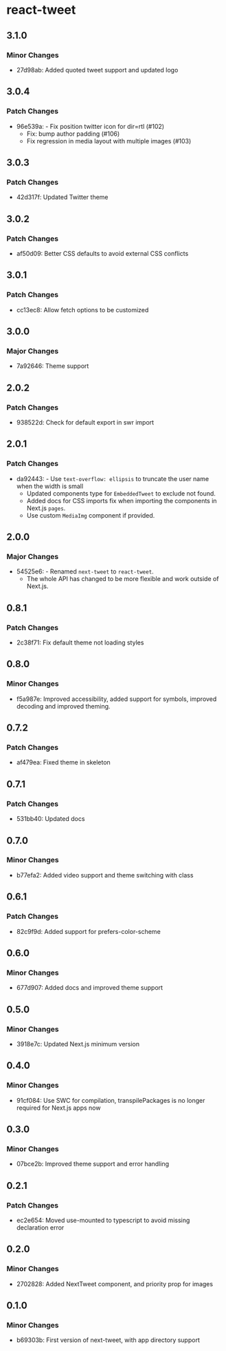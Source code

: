 # react-tweet

## 3.1.0

### Minor Changes

- 27d98ab: Added quoted tweet support and updated logo

## 3.0.4

### Patch Changes

- 96e539a: - Fix position twitter icon for dir=rtl (#102)
  - Fix: bump author padding (#106)
  - Fix regression in media layout with multiple images (#103)

## 3.0.3

### Patch Changes

- 42d317f: Updated Twitter theme

## 3.0.2

### Patch Changes

- af50d09: Better CSS defaults to avoid external CSS conflicts

## 3.0.1

### Patch Changes

- cc13ec8: Allow fetch options to be customized

## 3.0.0

### Major Changes

- 7a92646: Theme support

## 2.0.2

### Patch Changes

- 938522d: Check for default export in swr import

## 2.0.1

### Patch Changes

- da92443: - Use `text-overflow: ellipsis` to truncate the user name when the width is small
  - Updated components type for `EmbeddedTweet` to exclude not found.
  - Added docs for CSS imports fix when importing the components in Next.js `pages`.
  - Use custom `MediaImg` component if provided.

## 2.0.0

### Major Changes

- 54525e6: - Renamed `next-tweet` to `react-tweet`.
  - The whole API has changed to be more flexible and work outside of Next.js.

## 0.8.1

### Patch Changes

- 2c38f71: Fix default theme not loading styles

## 0.8.0

### Minor Changes

- f5a987e: Improved accessibility, added support for symbols, improved decoding and improved theming.

## 0.7.2

### Patch Changes

- af479ea: Fixed theme in skeleton

## 0.7.1

### Patch Changes

- 531bb40: Updated docs

## 0.7.0

### Minor Changes

- b77efa2: Added video support and theme switching with class

## 0.6.1

### Patch Changes

- 82c9f9d: Added support for prefers-color-scheme

## 0.6.0

### Minor Changes

- 677d907: Added docs and improved theme support

## 0.5.0

### Minor Changes

- 3918e7c: Updated Next.js minimum version

## 0.4.0

### Minor Changes

- 91cf084: Use SWC for compilation, transpilePackages is no longer required for Next.js apps now

## 0.3.0

### Minor Changes

- 07bce2b: Improved theme support and error handling

## 0.2.1

### Patch Changes

- ec2e654: Moved use-mounted to typescript to avoid missing declaration error

## 0.2.0

### Minor Changes

- 2702828: Added NextTweet component, and priority prop for images

## 0.1.0

### Minor Changes

- b69303b: First version of next-tweet, with app directory support
